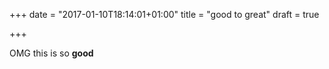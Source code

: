 +++
date = "2017-01-10T18:14:01+01:00"
title = "good to great"
draft = true

+++

OMG this is so **good**
